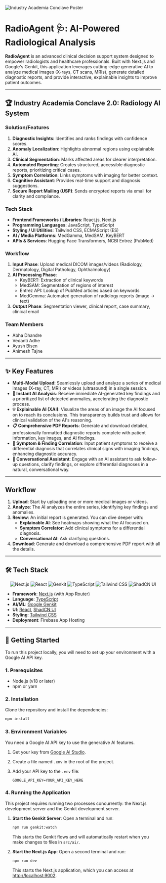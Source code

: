 ![Industry Academia Conclave Poster](./Flower%20Page%20Border%20A3%20Landscape%20Poster.png)

# RadioAgent 🩺: AI-Powered Radiological Analysis

**RadioAgent** is an advanced clinical decision support system designed to empower radiologists and healthcare professionals. Built with Next.js and Google's Genkit, this application leverages cutting-edge generative AI to analyze medical images (X-rays, CT scans, MRIs), generate detailed diagnostic reports, and provide interactive, explainable insights to improve patient outcomes.

---

## 🏆 Industry Academia Conclave 2.0: Radiology AI System

### Solution/Features
1. **Diagnostic Insights**: Identifies and ranks findings with confidence scores.
2. **Anomaly Localization**: Highlights abnormal regions using explainable AI.
3. **Clinical Segmentation**: Marks affected areas for clearer interpretation.
4. **Automated Reporting**: Creates structured, accessible diagnostic reports, prioritizing critical cases.
5. **Symptom Correlation**: Links symptoms with imaging for better context.
6. **Cognitive Assistant**: Provides real-time support and diagnosis suggestions.
7. **Secure Report Mailing (USP)**: Sends encrypted reports via email for clarity and compliance.

### Tech Stack
- **Frontend Frameworks / Libraries**: React.js, Next.js
- **Programming Languages**: JavaScript, TypeScript
- **Styling / UI Utilities**: Tailwind CSS, ECMAScript (ES)
- **AI / Media Platforms**: MedGamma, MedSAM, KeyBERT
- **APIs & Services**: Hugging Face Transformers, NCBI Entrez (PubMed)

### Workflow
1. **Input Phase**: Upload medical DICOM images/videos (Radiology, Dermatology, Digital Pathology, Ophthalmology)
2. **AI Processing Phase**:
   - KeyBERT: Extraction of clinical keywords
   - MedSAM: Segmentation of regions of interest
   - Entrez API: Lookup of PubMed articles based on keywords
   - MedGemma: Automated generation of radiology reports (image → text)
3. **Output Phase**: Segmentation viewer, clinical report, case summary, clinical email

### Team Members
- Abha Dhandre
- Vedanti Adhe
- Ayush Bisen
- Animesh Tajne

---

## ✨ Key Features

- **Multi-Modal Upload**: Seamlessly upload and analyze a series of medical images (X-ray, CT, MRI) or videos (ultrasound) in a single session.
- **🚀 Instant AI Analysis**: Receive immediate AI-generated key findings and a prioritized list of detected anomalies, accelerating the diagnostic process.
- **💡 Explainable AI (XAI)**: Visualize the areas of an image the AI focused on to reach its conclusions. This transparency builds trust and allows for clinical validation of the AI's reasoning.
- **📋 Comprehensive PDF Reports**: Generate and download detailed, professionally formatted diagnostic reports complete with patient information, key images, and AI findings.
- **🔬 Symptom & Finding Correlation**: Input patient symptoms to receive a differential diagnosis that correlates clinical signs with imaging findings, enhancing diagnostic accuracy.
- **🤖 Conversational Assistant**: Engage with an AI assistant to ask follow-up questions, clarify findings, or explore differential diagnoses in a natural, conversational way.

---

## Workflow

1.  **Upload**: Start by uploading one or more medical images or videos.
2.  **Analyze**: The AI analyzes the entire series, identifying key findings and anomalies.
3.  **Review**: An initial report is generated. You can dive deeper with:
    *   **Explainable AI**: See heatmaps showing what the AI focused on.
    *   **Symptom Correlator**: Add clinical symptoms for a differential diagnosis.
    *   **Conversational AI**: Ask clarifying questions.
4.  **Download**: Generate and download a comprehensive PDF report with all the details.

---

## 🛠️ Tech Stack

<p align="center">
  <img src="https://img.shields.io/badge/Next.js-000000?style=for-the-badge&logo=nextdotjs&logoColor=white" alt="Next.js"/>
  <img src="https://img.shields.io/badge/React-20232A?style=for-the-badge&logo=react&logoColor=61DAFB" alt="React"/>
  <img src="https://img.shields.io/badge/Genkit-4285F4?style=for-the-badge&logo=google&logoColor=white" alt="Genkit"/>
  <img src="https://img.shields.io/badge/TypeScript-3178C6?style=for-the-badge&logo=typescript&logoColor=white" alt="TypeScript"/>
  <img src="https://img.shields.io/badge/Tailwind_CSS-38B2AC?style=for-the-badge&logo=tailwind-css&logoColor=white" alt="Tailwind CSS"/>
  <img src="https://img.shields.io/badge/ShadCN_UI-000000?style=for-the-badge&logo=shadcn-ui&logoColor=white" alt="ShadCN UI"/>
</p>

- **Framework**: [Next.js](https://nextjs.org/) (with App Router)
- **Language**: [TypeScript](https://www.typescriptlang.org/)
- **AI/ML**: [Google Genkit](https://firebase.google.com/docs/genkit)
- **UI**: [React](https://react.dev/), [ShadCN UI](https://ui.shadcn.com/)
- **Styling**: [Tailwind CSS](https://tailwindcss.com/)
- **Deployment**: Firebase App Hosting

---

## 🚀 Getting Started

To run this project locally, you will need to set up your environment with a Google AI API key.

### 1. Prerequisites

- Node.js (v18 or later)
- npm or yarn

### 2. Installation

Clone the repository and install the dependencies:

```bash
npm install
```

### 3. Environment Variables

You need a Google AI API key to use the generative AI features.

1.  Get your key from [Google AI Studio](https://aistudio.google.com/app/apikey).
2.  Create a file named `.env` in the root of the project.
3.  Add your API key to the `.env` file:

    ```
    GOOGLE_API_KEY=YOUR_API_KEY_HERE
    ```

### 4. Running the Application

This project requires running two processes concurrently: the Next.js development server and the Genkit development server.

1.  **Start the Genkit Server**:
    Open a terminal and run:
    ```bash
    npm run genkit:watch
    ```
    This starts the Genkit flows and will automatically restart when you make changes to files in `src/ai/`.

2.  **Start the Next.js App**:
    Open a second terminal and run:
    ```bash
    npm run dev
    ```
    This starts the Next.js application, which you can access at [http://localhost:9002](http://localhost:9002).
